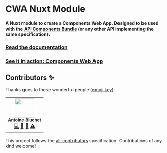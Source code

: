 # CWA Nuxt Module

#### A Nuxt module to create a Components Web App. Designed to be used with the [API Components Bundle](https://github.com/components-web-app/api-components-bundle) (or any other API implementing the same specification).

### **[Read the documentation](https://components-web-app.github.io/cwa-nuxt-module/)**

### **[See it in action: Components Web App](https://github.com/components-web-app/components-web-app)**

## Contributors ✨

Thanks goes to these wonderful people ([emoji key](https://allcontributors.org/docs/en/emoji-key)):

<!-- ALL-CONTRIBUTORS-LIST:START - Do not remove or modify this section -->
<!-- prettier-ignore-start -->
<!-- markdownlint-disable -->
<table>
  <tr>
    <td align="center"><a href="https://soyuka.me/"><img src="https://avatars3.githubusercontent.com/u/1321971?v=4" width="60px;" alt=""/><br /><sub><b>Antoine Bluchet</b></sub></a><br /><a href="https://github.com/components-web-app/cwa-nuxt-module/commits?author=soyuka" title="Code">💻</a> <a href="#ideas-soyuka" title="Ideas, Planning, & Feedback">🤔</a> <a href="https://github.com/components-web-app/cwa-nuxt-module/pulls?q=is%3Apr+reviewed-by%3Asoyuka" title="Reviewed Pull Requests">👀</a> <a href="https://github.com/components-web-app/cwa-nuxt-module/commits?author=soyuka" title="Tests">⚠️</a></td>
  </tr>
</table>

<!-- markdownlint-enable -->
<!-- prettier-ignore-end -->
<!-- ALL-CONTRIBUTORS-LIST:END -->

This project follows the [all-contributors](https://github.com/all-contributors/all-contributors) specification. Contributions of any kind welcome!

